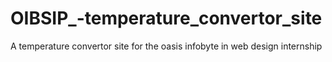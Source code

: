 # OIBSIP_-temperature_convertor_site
A temperature convertor site for the oasis infobyte in web design internship

